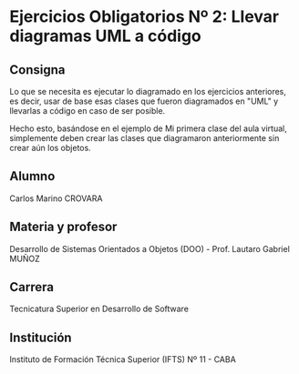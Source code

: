 # Ejercicios Obligatorios Nº 2: Llevar diagramas UML a código

## Consigna
Lo que se necesita es ejecutar lo diagramado en los ejercicios anteriores, es decir, usar de base esas clases que fueron diagramados en "UML" y llevarlas a código en caso de ser posible. 

Hecho esto, basándose en el ejemplo de Mi primera clase del aula virtual, simplemente deben crear las clases que diagramaron anteriormente sin crear aún los objetos.

## Alumno
Carlos Marino CROVARA

## Materia y profesor
Desarrollo de Sistemas Orientados a Objetos (DOO) - Prof. Lautaro Gabriel MUÑOZ   

## Carrera
Tecnicatura Superior en Desarrollo de Software 

## Institución
Instituto de Formación Técnica Superior (IFTS) Nº 11 - CABA
